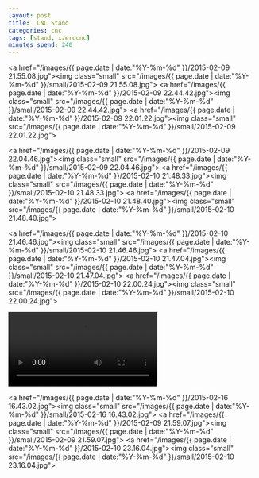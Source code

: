```yaml
---
layout: post
title:  CNC Stand
categories: cnc
tags: [stand, xzerocnc]
minutes_spend: 240
---
```

<a href="/images/{{ page.date | date:"%Y-%m-%d" }}/2015-02-09 21.55.08.jpg"><img class="small" src="/images/{{ page.date | date:"%Y-%m-%d" }}/small/2015-02-09 21.55.08.jpg"></a>
<a href="/images/{{ page.date | date:"%Y-%m-%d" }}/2015-02-09 22.44.42.jpg"><img class="small" src="/images/{{ page.date | date:"%Y-%m-%d" }}/small/2015-02-09 22.44.42.jpg"></a>
<a href="/images/{{ page.date | date:"%Y-%m-%d" }}/2015-02-09 22.01.22.jpg"><img class="small" src="/images/{{ page.date | date:"%Y-%m-%d" }}/small/2015-02-09 22.01.22.jpg"></a>

<a href="/images/{{ page.date | date:"%Y-%m-%d" }}/2015-02-09 22.04.46.jpg"><img class="small" src="/images/{{ page.date | date:"%Y-%m-%d" }}/small/2015-02-09 22.04.46.jpg"></a>
<a href="/images/{{ page.date | date:"%Y-%m-%d" }}/2015-02-10 21.48.33.jpg"><img class="small" src="/images/{{ page.date | date:"%Y-%m-%d" }}/small/2015-02-10 21.48.33.jpg"></a>
<a href="/images/{{ page.date | date:"%Y-%m-%d" }}/2015-02-10 21.48.40.jpg"><img class="small" src="/images/{{ page.date | date:"%Y-%m-%d" }}/small/2015-02-10 21.48.40.jpg"></a>

<a href="/images/{{ page.date | date:"%Y-%m-%d" }}/2015-02-10 21.46.46.jpg"><img class="small" src="/images/{{ page.date | date:"%Y-%m-%d" }}/small/2015-02-10 21.46.46.jpg"></a>
<a href="/images/{{ page.date | date:"%Y-%m-%d" }}/2015-02-10 21.47.04.jpg"><img class="small" src="/images/{{ page.date | date:"%Y-%m-%d" }}/small/2015-02-10 21.47.04.jpg"></a>
<a href="/images/{{ page.date | date:"%Y-%m-%d" }}/2015-02-10 22.00.24.jpg"><img class="small" src="/images/{{ page.date | date:"%Y-%m-%d" }}/small/2015-02-10 22.00.24.jpg"></a>

<video controls autoplay loop>
  <source src="/images/{{ page.date | date:"%Y-%m-%d" }}/drilling holes.mp4" type="video/mp4">
  Your browser does not support the video tag.
</video>

<a href="/images/{{ page.date | date:"%Y-%m-%d" }}/2015-02-16 16.43.02.jpg"><img class="small" src="/images/{{ page.date | date:"%Y-%m-%d" }}/small/2015-02-16 16.43.02.jpg"></a>
<a href="/images/{{ page.date | date:"%Y-%m-%d" }}/2015-02-09 21.59.07.jpg"><img class="small" src="/images/{{ page.date | date:"%Y-%m-%d" }}/small/2015-02-09 21.59.07.jpg"></a>
<a href="/images/{{ page.date | date:"%Y-%m-%d" }}/2015-02-10 23.16.04.jpg"><img class="small" src="/images/{{ page.date | date:"%Y-%m-%d" }}/small/2015-02-10 23.16.04.jpg"></a>


